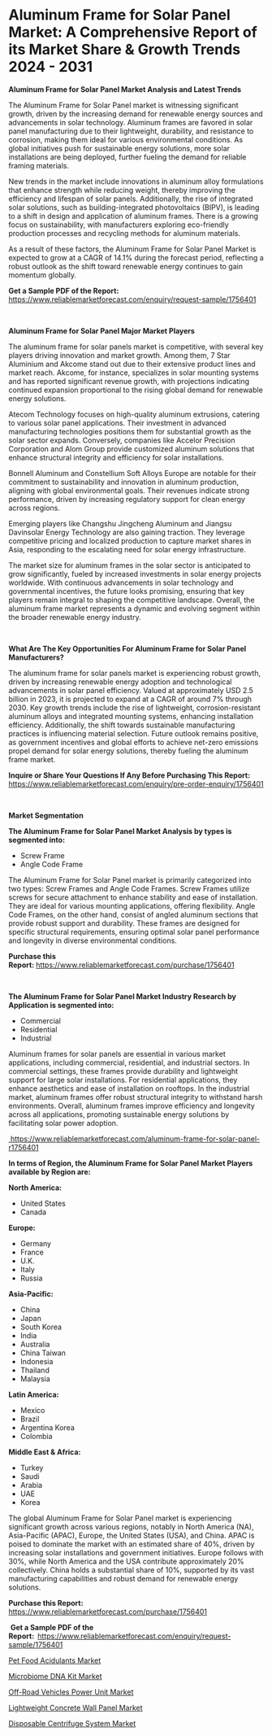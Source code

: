 <p><h1>Aluminum Frame for Solar Panel Market: A Comprehensive Report of its Market Share & Growth Trends 2024 - 2031</h1></p><p><strong>Aluminum Frame for Solar Panel Market Analysis and Latest Trends</strong></p>
<p><p>The Aluminum Frame for Solar Panel market is witnessing significant growth, driven by the increasing demand for renewable energy sources and advancements in solar technology. Aluminum frames are favored in solar panel manufacturing due to their lightweight, durability, and resistance to corrosion, making them ideal for various environmental conditions. As global initiatives push for sustainable energy solutions, more solar installations are being deployed, further fueling the demand for reliable framing materials.</p><p>New trends in the market include innovations in aluminum alloy formulations that enhance strength while reducing weight, thereby improving the efficiency and lifespan of solar panels. Additionally, the rise of integrated solar solutions, such as building-integrated photovoltaics (BIPV), is leading to a shift in design and application of aluminum frames. There is a growing focus on sustainability, with manufacturers exploring eco-friendly production processes and recycling methods for aluminum materials.</p><p>As a result of these factors, the Aluminum Frame for Solar Panel Market is expected to grow at a CAGR of 14.1% during the forecast period, reflecting a robust outlook as the shift toward renewable energy continues to gain momentum globally.</p></p>
<p><strong>Get a Sample PDF of the Report:&nbsp;</strong> <a href="https://www.reliablemarketforecast.com/enquiry/request-sample/1756401?utm_campaign=1170&utm_medium=2&utm_source=Github&utm_content=ia&utm_term=09112024&utm_id=aluminum-frame-for-solar-panel">https://www.reliablemarketforecast.com/enquiry/request-sample/1756401</a></p>
<p>&nbsp;</p>
<p><strong>Aluminum Frame for Solar Panel Major Market Players</strong></p>
<p><p>The aluminum frame for solar panels market is competitive, with several key players driving innovation and market growth. Among them, 7 Star Aluminium and Akcome stand out due to their extensive product lines and market reach. Akcome, for instance, specializes in solar mounting systems and has reported significant revenue growth, with projections indicating continued expansion proportional to the rising global demand for renewable energy solutions.</p><p>Atecom Technology focuses on high-quality aluminum extrusions, catering to various solar panel applications. Their investment in advanced manufacturing technologies positions them for substantial growth as the solar sector expands. Conversely, companies like Accelor Precision Corporation and Alom Group provide customized aluminum solutions that enhance structural integrity and efficiency for solar installations.</p><p>Bonnell Aluminum and Constellium Soft Alloys Europe are notable for their commitment to sustainability and innovation in aluminum production, aligning with global environmental goals. Their revenues indicate strong performance, driven by increasing regulatory support for clean energy across regions.</p><p>Emerging players like Changshu Jingcheng Aluminum and Jiangsu Davinsolar Energy Technology are also gaining traction. They leverage competitive pricing and localized production to capture market shares in Asia, responding to the escalating need for solar energy infrastructure.</p><p>The market size for aluminum frames in the solar sector is anticipated to grow significantly, fueled by increased investments in solar energy projects worldwide. With continuous advancements in solar technology and governmental incentives, the future looks promising, ensuring that key players remain integral to shaping the competitive landscape. Overall, the aluminum frame market represents a dynamic and evolving segment within the broader renewable energy industry.</p></p>
<p>&nbsp;</p>
<p><strong>What Are The Key Opportunities For Aluminum Frame for Solar Panel Manufacturers?</strong></p>
<p><p>The aluminum frame for solar panels market is experiencing robust growth, driven by increasing renewable energy adoption and technological advancements in solar panel efficiency. Valued at approximately USD 2.5 billion in 2023, it is projected to expand at a CAGR of around 7% through 2030. Key growth trends include the rise of lightweight, corrosion-resistant aluminum alloys and integrated mounting systems, enhancing installation efficiency. Additionally, the shift towards sustainable manufacturing practices is influencing material selection. Future outlook remains positive, as government incentives and global efforts to achieve net-zero emissions propel demand for solar energy solutions, thereby fueling the aluminum frame market.</p></p>
<p><strong>Inquire or Share Your Questions If Any Before Purchasing This Report:</strong> <a href="https://www.reliablemarketforecast.com/enquiry/pre-order-enquiry/1756401?utm_campaign=1170&utm_medium=2&utm_source=Github&utm_content=ia&utm_term=09112024&utm_id=aluminum-frame-for-solar-panel">https://www.reliablemarketforecast.com/enquiry/pre-order-enquiry/1756401</a></p>
<p>&nbsp;</p>
<p><strong>Market Segmentation</strong></p>
<p><strong>The Aluminum Frame for Solar Panel Market Analysis by types is segmented into:</strong></p>
<p><ul><li>Screw Frame</li><li>Angle Code Frame</li></ul></p>
<p><p>The Aluminum Frame for Solar Panel market is primarily categorized into two types: Screw Frames and Angle Code Frames. Screw Frames utilize screws for secure attachment to enhance stability and ease of installation. They are ideal for various mounting applications, offering flexibility. Angle Code Frames, on the other hand, consist of angled aluminum sections that provide robust support and durability. These frames are designed for specific structural requirements, ensuring optimal solar panel performance and longevity in diverse environmental conditions.</p></p>
<p><strong>Purchase this Report:&nbsp;</strong><a href="https://www.reliablemarketforecast.com/purchase/1756401?utm_campaign=1170&utm_medium=2&utm_source=Github&utm_content=ia&utm_term=09112024&utm_id=aluminum-frame-for-solar-panel">https://www.reliablemarketforecast.com/purchase/1756401</a></p>
<p>&nbsp;</p>
<p><strong>The Aluminum Frame for Solar Panel Market Industry Research by Application is segmented into:</strong></p>
<p><ul><li>Commercial</li><li>Residential</li><li>Industrial</li></ul></p>
<p><p>Aluminum frames for solar panels are essential in various market applications, including commercial, residential, and industrial sectors. In commercial settings, these frames provide durability and lightweight support for large solar installations. For residential applications, they enhance aesthetics and ease of installation on rooftops. In the industrial market, aluminum frames offer robust structural integrity to withstand harsh environments. Overall, aluminum frames improve efficiency and longevity across all applications, promoting sustainable energy solutions by facilitating solar power adoption.</p></p>
<p><a href="https://www.reliablemarketforecast.com/aluminum-frame-for-solar-panel-r1756401?utm_campaign=1170&utm_medium=2&utm_source=Github&utm_content=ia&utm_term=09112024&utm_id=aluminum-frame-for-solar-panel">&nbsp;https://www.reliablemarketforecast.com/aluminum-frame-for-solar-panel-r1756401</a></p>
<p><strong>In terms of Region, the Aluminum Frame for Solar Panel Market Players available by Region are:</strong></p>
<p>
    <p> <strong> North America: </strong>
        <ul>
            <li>United States</li>
            <li>Canada</li>
        </ul>
        </p> 
    <p> <strong> Europe: </strong>
        <ul>
            <li>Germany</li>
            <li>France</li>
            <li>U.K.</li>
            <li>Italy</li>
            <li>Russia</li>
        </ul>
        </p> 
    <p> <strong> Asia-Pacific: </strong>
        <ul>
            <li>China</li>
            <li>Japan</li>
            <li>South Korea</li>
            <li>India</li>
            <li>Australia</li>
            <li>China Taiwan</li>
            <li>Indonesia</li>
            <li>Thailand</li>
            <li>Malaysia</li>
        </ul>
        </p> 
    <p> <strong> Latin America: </strong>
        <ul>
            <li>Mexico</li>
            <li>Brazil</li>
            <li>Argentina Korea</li>
            <li>Colombia</li>
        </ul>
        </p> 
    <p> <strong> Middle East & Africa: </strong>
        <ul>
            <li>Turkey</li>
            <li>Saudi</li>
            <li>Arabia</li>
            <li>UAE</li>
            <li>Korea</li>
        </ul>
    </p>
    </p>
<p><p>The global Aluminum Frame for Solar Panel market is experiencing significant growth across various regions, notably in North America (NA), Asia-Pacific (APAC), Europe, the United States (USA), and China. APAC is poised to dominate the market with an estimated share of 40%, driven by increasing solar installations and government initiatives. Europe follows with 30%, while North America and the USA contribute approximately 20% collectively. China holds a substantial share of 10%, supported by its vast manufacturing capabilities and robust demand for renewable energy solutions.</p></p>
<p><strong>Purchase this Report: </strong><a href="https://www.reliablemarketforecast.com/purchase/1756401?utm_campaign=1170&utm_medium=2&utm_source=Github&utm_content=ia&utm_term=09112024&utm_id=aluminum-frame-for-solar-panel">https://www.reliablemarketforecast.com/purchase/1756401</a></p>
<p>&nbsp;<strong>Get a Sample PDF of the Report:&nbsp;&nbsp;</strong><a href="https://www.reliablemarketforecast.com/enquiry/request-sample/1756401?utm_campaign=1170&utm_medium=2&utm_source=Github&utm_content=ia&utm_term=09112024&utm_id=aluminum-frame-for-solar-panel">https://www.reliablemarketforecast.com/enquiry/request-sample/1756401</a></p>
<p><strong></strong></p>
<p><p><a href="https://www.linkedin.com/pulse/global-pet-food-acidulants-market-comprehensive-analysis-size-hlgfc?utm_campaign=1170&utm_medium=2&utm_source=Github&utm_content=ia&utm_term=09112024&utm_id=aluminum-frame-for-solar-panel">Pet Food Acidulants Market</a></p><p><a href="https://issuu.com/reportprime-2/docs/microbiome-dna-kit-market-size-2030_fb03b565e97478?utm_campaign=1170&utm_medium=2&utm_source=Github&utm_content=ia&utm_term=09112024&utm_id=aluminum-frame-for-solar-panel">Microbiome DNA Kit Market</a></p><p><a href="https://www.linkedin.com/pulse/exploring-off-road-vehicles-power-unit-market-dynamics-cquje?utm_campaign=1170&utm_medium=2&utm_source=Github&utm_content=ia&utm_term=09112024&utm_id=aluminum-frame-for-solar-panel">Off-Road Vehicles Power Unit Market</a></p><p><a href="https://github.com/canardmmhainesa/Market-Research-Report-List-1/blob/main/lightweight-concrete-wall-panel-market.md?utm_campaign=1170&utm_medium=2&utm_source=Github&utm_content=ia&utm_term=09112024&utm_id=aluminum-frame-for-solar-panel">Lightweight Concrete Wall Panel Market</a></p><p><a href="https://issuu.com/reportprime-2/docs/disposable-centrifuge-system-market_c6ac72ce8ce9ef?utm_campaign=1170&utm_medium=2&utm_source=Github&utm_content=ia&utm_term=09112024&utm_id=aluminum-frame-for-solar-panel">Disposable Centrifuge System Market</a></p></p>